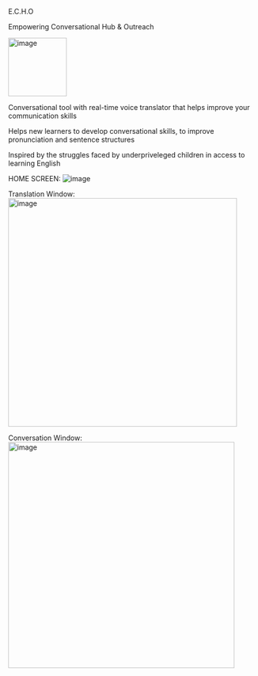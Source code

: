 
E.C.H.O

Empowering Conversational Hub & Outreach

<img width="118" alt="image" src="https://github.com/niyatibalu/niyatibalu/assets/168882852/e964ff16-3bc1-453b-9625-afa3ab14a005">



Conversational tool with real-time voice translator that helps improve your communication skills      

   Helps new learners to develop conversational skills, to improve pronunciation and sentence structures
  
   Inspired by the struggles faced by underpriveleged children in access to learning English



HOME SCREEN: 
  ![image](https://github.com/niyatibalu/niyatibalu/assets/168882852/398571c1-1465-42bb-ba7e-98f16132aa5c)


Translation Window:
  <img width="462" alt="image" src="https://github.com/niyatibalu/niyatibalu/assets/168882852/01227b15-f214-4529-b2e3-1279256d6e3d">


Conversation Window:
  <img width="457" alt="image" src="https://github.com/niyatibalu/niyatibalu/assets/168882852/fa849f36-8654-4067-88df-f2235fff110c">


